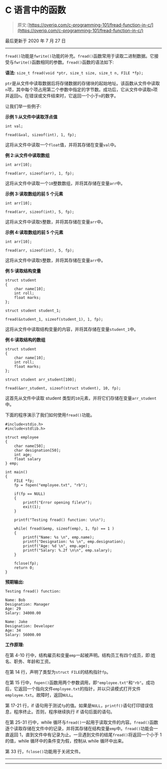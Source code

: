 # C 语言中的函数

> 原文:[https://overiq.com/c-programming-101/fread-function-in-c/](https://overiq.com/c-programming-101/fread-function-in-c/)

最后更新于 2020 年 7 月 27 日

* * *

`fread()`功能是`fwrite()`功能的补充。`fread()`函数常用于读取二进制数据。它接受与`fwrite()`函数相同的参数。`fread()`函数的语法如下:

**语法:** `size_t fread(void *ptr, size_t size, size_t n, FILE *fp);`

`ptr`是从文件中读取数据后将存储数据的存储块的起始地址。该函数从文件中读取`n`项，其中每个项占用第二个参数中指定的字节数。成功后，它从文件中读取`n`项并返回`n`。在错误或文件结束时，它返回一个小于`n`的数字。

让我们举一些例子:

**示例 1:从文件中读取浮点值**

```
int val;

fread(&val, sizeof(int), 1, fp);

```

这将从文件中读取一个`float`值，并将其存储在变量`val`中。

**例 2:从文件中读取数组**

```
int arr[10];

fread(arr, sizeof(arr), 1, fp);

```

这将从文件中读取一个`10`整数数组，并将其存储在变量`arr`中。

**示例 3:读取数组的前 5 个元素**

```
int arr[10];

fread(arr, sizeof(int), 5, fp);

```

这将从文件中读取`5`整数，并将其存储在变量`arr`中。

**示例 4:读取数组的前 5 个元素**

```
int arr[10];

fread(arr, sizeof(int), 5, fp);

```

这将从文件中读取`5`整数，并将其存储在变量`arr`中。

**例 5:读取结构变量**

```
struct student
{
    char name[10];
    int roll;
    float marks;
};

struct student student_1;

fread(&student_1, sizeof(student_1), 1, fp);

```

这将从文件中读取结构变量的内容，并将其存储在变量`student_1`中。

**例 6:读取结构的数组**

```
struct student
{
    char name[10];
    int roll;
    float marks;
};

struct student arr_student[100];

fread(&arr_student, sizeof(struct student), 10, fp);

```

这首先从文件中读取 student 类型的`10`元素，并将它们存储在变量`arr_student`中。

下面的程序演示了我们如何使用`fread()`功能。

```
#include<stdio.h>
#include<stdlib.h>

struct employee
{
    char name[50];
    char designation[50];
    int age;
    float salary
} emp;

int main()
{
    FILE *fp;
    fp = fopen("employee.txt", "rb");

    if(fp == NULL)
    {
        printf("Error opening file\n");
        exit(1);
    }

    printf("Testing fread() function: \n\n");

    while( fread(&emp, sizeof(emp), 1, fp) == 1 )
    {
        printf("Name: %s \n", emp.name);
        printf("Designation: %s \n", emp.designation);
        printf("Age: %d \n", emp.age);
        printf("Salary: %.2f \n\n", emp.salary);
    }

    fclose(fp);
    return 0;
}

```

**预期输出:**

```
Testing fread() function:

Name: Bob
Designation: Manager
Age: 29
Salary: 34000.00

Name: Jake
Designation: Developer
Age: 34
Salary: 56000.00

```

**工作原理:**

在第 4-10 行中，结构雇员和变量`emp`一起被声明。结构员工有四个成员，即:姓名、职务、年龄和工资。

在第 14 行，声明了类型为`struct FILE`的结构指针`fp`。

在第 15 行中，`fopen()`函数用两个参数调用，即`"employee.txt"`和`"rb"`。成功后，它返回一个指向文件`employee.txt`的指针，并以只读模式打开文件`employee.txt`。故障时，返回`NULL`。

第 17-21 行，if 语句用于测试`fp`的值。如果是`NULL`，`printf()`语句打印错误信息，程序终止。否则，程序继续执行 if 语句后面的语句。

在第 25-31 行中，while 循环与`fread()`一起用于读取文件的内容。`fread()`函数逐个读取存储在文件中的记录，并将其存储在结构变量`emp`中。`fread()`功能会一直返回 1，直到文件中有记录为止。一旦遇到文件的结尾`fread()`将返回一个小于 1 的值，while 循环中的条件变为假，控制从 while 循环中出来。

第 33 行，`fclose()`功能用于关闭文件。

* * *

* * *